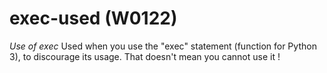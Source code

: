 # exec-used (W0122)

*Use of exec* Used when you use the "exec" statement (function for
Python 3), to discourage its usage. That doesn't mean you cannot use it
!
